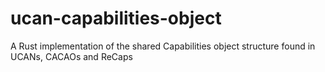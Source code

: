 # ucan-capabilities-object
A Rust implementation of the shared Capabilities object structure found in UCANs, CACAOs and ReCaps
